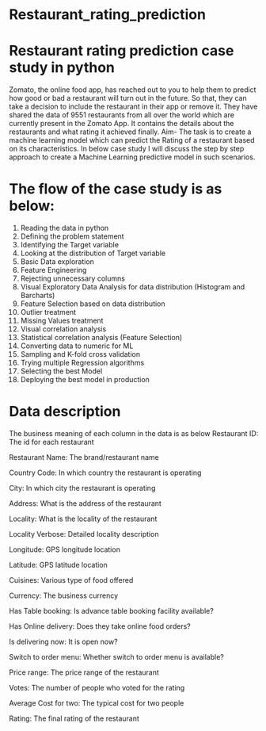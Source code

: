 # Restaurant_rating_prediction

# Restaurant rating prediction case study in python
Zomato, the online food app, has reached out to you to help them to predict how good or bad a restaurant will turn out in the future. So that, they can take a decision to include the restaurant in their app or remove it.
They have shared the data of 9551 restaurants from all over the world which are currently present in the Zomato App. It contains the details about the restaurants and what rating it achieved finally.
Aim- The task is to create a machine learning model which can predict the Rating of a restaurant based on its characteristics.
In below case study I will discuss the step by step approach to create a Machine Learning predictive model in such scenarios.

# The flow of the case study is as below:
1) Reading the data in python
2) Defining the problem statement
3) Identifying the Target variable
4) Looking at the distribution of Target variable
5) Basic Data exploration
6) Feature Engineering
7) Rejecting unnecessary columns
8) Visual Exploratory Data Analysis for data distribution (Histogram and Barcharts)
9) Feature Selection based on data distribution
10) Outlier treatment
11) Missing Values treatment
12) Visual correlation analysis
13) Statistical correlation analysis (Feature Selection)
14) Converting data to numeric for ML
15) Sampling and K-fold cross validation
16) Trying multiple Regression algorithms
17) Selecting the best Model
18) Deploying the best model in production


# Data description
The business meaning of each column in the data is as below
Restaurant ID: The id for each restaurant

Restaurant Name: The brand/restaurant name

Country Code: In which country the restaurant is operating

City: In which city the restaurant is operating

Address: What is the address of the restaurant

Locality: What is the locality of the restaurant

Locality Verbose: Detailed locality description

Longitude: GPS longitude location

Latitude: GPS latitude location

Cuisines: Various type of food offered

Currency: The business currency

Has Table booking: Is advance table booking facility available?

Has Online delivery: Does they take online food orders?

Is delivering now: It is open now?

Switch to order menu: Whether switch to order menu is available?

Price range: The price range of the restaurant

Votes: The number of people who voted for the rating

Average Cost for two: The typical cost for two people

Rating: The final rating of the restaurant

